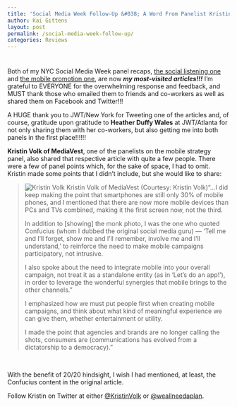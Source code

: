 ```yaml
---
title: 'Social Media Week Follow-Up &#038; A Word From Panelist Kristin Volk'
author: Kai Gittens
layout: post
permalink: /social-media-week-follow-up/
categories: Reviews
---
```

# 

Both of my NYC Social Media Week panel recaps, [the social listening one][1] and [the mobile promotion one][2], are now ***my most-visited articles!!!*** I’m grateful to EVERYONE for the overwhelming response and feedback, and MUST thank those who emailed them to friends and co-workers as well as shared them on Facebook and Twitter!!! 

 [1]: http://kaidez.com/nyc-social-media-week-event-recap-social-listening/
 [2]: http://kaidez.com/nyc-social-media-week-event-recap-cross-mobile-promotion/

A HUGE thank you to JWT/New York for Tweeting one of the articles and, of course, gratitude upon gratitude to **Heather Duffy Wales** at JWT/Atlanta for not only sharing them with her co-workers, but also getting me into both panels in the first place!!!!!!

**Kristin Volk of MediaVest**, one of the panelists on the mobile strategy panel, also shared that respective article with quite a few people. There were a few of panel points which, for the sake of space, I had to omit. Kristin made some points that I didn’t include, but she would like to share:

> ![Kristin Volk][3]
> Kristin Volk of MediaVest (Courtesy: Kristin Volk)“…I did keep making the point that smartphones are still only 30% of mobile phones, and I mentioned that there are now more mobile devices than PCs and TVs combined, making it the first screen now, not the third.
> 
>   
>   
> In addition to [showing] the monk photo, I was the one who quoted Confucius (whom I dubbed the original social media guru) — ‘Tell me and I’ll forget, show me and I’ll remember, involve me and I’ll understand,’ to reinforce the need to make mobile campaigns participatory, not intrusive.  
>   
> I also spoke about the need to integrate mobile into your overall campaign, not treat it as a standalone entity (as in ‘Let’s do an app!’), in order to leverage the wonderful synergies that mobile brings to the other channels.”  
>   
> I emphasized how we must put people first when creating mobile campaigns, and think about what kind of meaningful experience we can give them, whether entertainment or utility.  
>   
> I made the point that agencies and brands are no longer calling the shots, consumers are (communications has evolved from a dictatorship to a democracy).”

 [3]: http://kaidez.com/wp-content/uploads/2011/02/volk.jpg "Kristin Volk"

 

With the benefit of 20/20 hindsight, I wish I had mentioned, at least, the Confucius content in the original article.

Follow Kristin on Twitter at either [@KristinVolk][4] or [@weallneedaplan][5].

 [4]: http://twitter.com/KristinVolk
 [5]: http://twitter.com/weallneedaplan